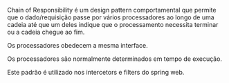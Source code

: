 Chain of Responsibility é um design pattern comportamental que permite que o dado/requisição passe por vários processadores
ao longo de uma cadeia até que um deles indique que o processamento necessita terminar ou a cadeia chegue ao fim.

Os processadores obedecem a mesma interface.

Os processadores são normalmente determinados em tempo de execução.

Este padrão é utilizado nos intercetors e filters do spring web.
